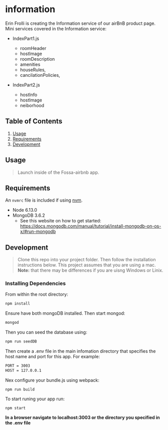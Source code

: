 # information
Erin Frolli is creating the Information service of our airBnB product page.
Mini services covered in the Information service:
- IndexPart1.js
  - roomHeader
  - hostImage
  - roomDescription
  - amenities
  - houseRules,
  - cancilationPolicies,

- IndexPart2.js
  - hostInfo
  - hostImage
  - neiborhood

## Table of Contents

1. [Usage](#Usage)
1. [Requirements](#requirements)
1. [Development](#development)

## Usage

> Launch inside of the Fossa-airbnb app.

## Requirements

An `nvmrc` file is included if using [nvm](https://github.com/creationix/nvm).

- Node 6.13.0
- MongoDB 3.6.2
  - See this website on how to get started: https://docs.mongodb.com/manual/tutorial/install-mongodb-on-os-x/#run-mongodb

## Development

> Clone this repo into your project folder. Then follow the installation instructions below. This project assumes that you are using a mac. __Note:__ that there may be differences if you are uisng Windows or Linix.

### Installing Dependencies

From within the root directory:
```sh
npm install
```
Ensure have both mongoDB installed. Then start mongod:
```sh
mongod
```
Then you can seed the database using:
```sh
npm run seedDB
```
Then create a .env file in the main infomation directory that specifies the host name and port for this app. For example:
```sh
PORT = 3003
HOST = 127.0.0.1
```

Nex configure your bundle.js using webpack:
```
npm run build
```

To start runing your app run:
```
npm start
```
__In a browser navigate to localhost:3003 or the directory you specified in the .env file__

